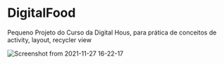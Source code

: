 # DigitalFood
Pequeno Projeto do Curso da Digital Hous, para prática de conceitos de activity, layout, recycler view

![Screenshot from 2021-11-27 16-22-17](https://user-images.githubusercontent.com/76714413/143719681-bbd576a2-a28b-41c7-9a1c-2d153633eeff.png)

